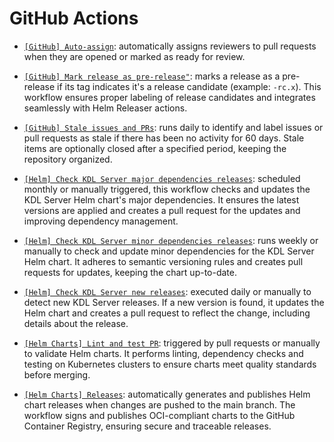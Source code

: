 # GitHub Actions

* [`[GitHub] Auto-assign`](./github-auto-assign.yml): automatically assigns reviewers to pull requests when they are opened or marked as ready for review.

* [`[GitHub] Mark release as pre-release"`](./github-set-prerelease.yml): marks a release as a pre-release if its tag indicates it's a release candidate (example: `-rc.x`). This workflow ensures proper labeling of release candidates and integrates seamlessly with Helm Releaser actions.

* [`[GitHub] Stale issues and PRs`](./github-stale-issues-pr.yml): runs daily to identify and label issues or pull requests as stale if there has been no activity for 60 days. Stale items are optionally closed after a specified period, keeping the repository organized.

* [`[Helm] Check KDL Server major dependencies releases`](./helm-check-kdl-server-major-dependencies.yml): scheduled monthly or manually triggered, this workflow checks and updates the KDL Server Helm chart's major dependencies. It ensures the latest versions are applied and creates a pull request for the updates and improving dependency management.

* [`[Helm] Check KDL Server minor dependencies releases`](./helm-check-kdl-server-minor-dependencies.yml): runs weekly or manually to check and update minor dependencies for the KDL Server Helm chart. It adheres to semantic versioning rules and creates pull requests for updates, keeping the chart up-to-date.

* [`[Helm] Check KDL Server new releases`](./helm-check-kdl-server-release.yml): executed daily or manually to detect new KDL Server releases. If a new version is found, it updates the Helm chart and creates a pull request to reflect the change, including details about the release.

* [`[Helm Charts] Lint and test PR`](./helm-lint-test.yml): triggered by pull requests or manually to validate Helm charts. It performs linting, dependency checks and testing on Kubernetes clusters to ensure charts meet quality standards before merging.

* [`[Helm Charts] Releases`](./helm-release.yml): automatically generates and publishes Helm chart releases when changes are pushed to the main branch. The workflow signs and publishes OCI-compliant charts to the GitHub Container Registry, ensuring secure and traceable releases.
